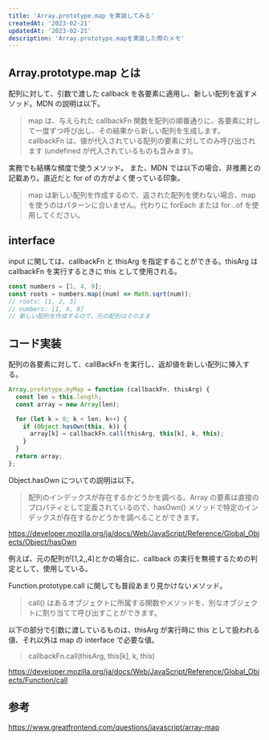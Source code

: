 ```yaml
---
title: 'Array.prototype.map を実装してみる'
createdAt: '2023-02-21'
updatedAt: '2023-02-21'
description: 'Array.prototype.mapを実装した際のメモ'
---
```


## Array.prototype.map とは

配列に対して、引数で渡した callback を各要素に適用し、新しい配列を返すメソッド。MDN の説明は以下。

> map は、与えられた callbackFn 関数を配列の順番通りに、各要素に対して一度ずつ呼び出し、その結果から新しい配列を生成します。 callbackFn は、値が代入されている配列の要素に対してのみ呼び出されます (undefined が代入されているものも含みます)。

実務でも結構な頻度で使うメソッド。
また、MDN では以下の場合、非推薦との記載あり。直近だと for of の方がよく使っている印象。

> map は新しい配列を作成するので、返された配列を使わない場合、map を使うのはパターンに合いません。代わりに forEach または for...of を使用してください。

## interface

input に関しては、callbackFn と thisArg を指定することができる。thisArg は callbackFn を実行するときに this として使用される。

```javascript
const numbers = [1, 4, 9];
const roots = numbers.map((num) => Math.sqrt(num));
// roots: [1, 2, 3]
// numbers: [1, 4, 9]
// 新しい配列を作成するので、元の配列はそのまま
```

## コード実装

配列の各要素に対して、callBackFn を実行し、返却値を新しい配列に挿入する。

```javascript
Array.prototype.myMap = function (callbackFn, thisArg) {
  const len = this.length;
  const array = new Array(len);

  for (let k = 0; k < len; k++) {
    if (Object.hasOwn(this, k)) {
      array[k] = callbackFn.call(thisArg, this[k], k, this);
    }
  }
  return array;
};
```

Object.hasOwn についての説明は以下。

> 配列のインデックスが存在するかどうかを調べる。Array の要素は直接のプロパティとして定義されているので、hasOwn() メソッドで特定のインデックスが存在するかどうかを調べることができます。

https://developer.mozilla.org/ja/docs/Web/JavaScript/Reference/Global_Objects/Object/hasOwn

例えば、元の配列が[1,2,,4]とかの場合に、callback の実行を無視するための判定として、使用している。

Function.prototype.call に関しても普段あまり見かけないメソッド。

> call() はあるオブジェクトに所属する関数やメソッドを、別なオブジェクトに割り当てて呼び出すことができます。

以下の部分で引数に渡しているものは、thisArg が実行時に this として扱われる値、それ以外は map の interface で必要な値。

> callbackFn.call(thisArg, this[k], k, this)

https://developer.mozilla.org/ja/docs/Web/JavaScript/Reference/Global_Objects/Function/call

## 参考

https://www.greatfrontend.com/questions/javascript/array-map
